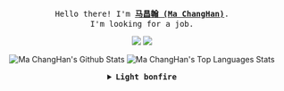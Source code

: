 <p align="center">
  <br>
  <samp>
    Hello there! I'm <b><a rel="nofollow noopener noreferrer" target="_blank" href="https://machanghan.dev">马昌翰 (Ma ChangHan)</a></b>.
    <br>I'm looking for a job.<br>
<p align="center">
<a href="https://www.linkedin.com/in/machanghan/"><img src="https://img.shields.io/badge/linkedin-%230077B5.svg?&style=for-the-badge&logo=linkedin&logoColor=white"/></a>
<a href="https://instagram.com/machanghan_"><img src="https://img.shields.io/badge/instagram-%23E4405F.svg?&style=for-the-badge&logo=instagram&logoColor=white"/></a>


</samp>

<p align="center">
<img alt="Ma ChangHan's Github Stats" src="https://github-readme-stats.jha-vineet69.vercel.app/api?username=machanghan&hide=stars&show_icons=true&hide_border=true&theme=buefy" width="400"/>
<img alt="Ma ChangHan's Top Languages Stats" src="https://github-readme-stats.vercel.app/api/top-langs/?username=machanghan&hide=smalltalk&theme=buefy&layout=compact&hide_border=true" width="400"/>

</p>


<details align="center">

<summary> <b> <samp> Light bonfire </samp></b></summary>
<samp>

<img src="https://raw.githubusercontent.com/TanZng/TanZng/master/assets/bonefire.gif" width="200"/>



<p>sponsor me</p>
<a href="https://machanghan.github.io/images/wechat.jpg" target="_blank"><img alt="wechat" src="https://img.shields.io/badge/Wechat-5fcd72.svg?logo=wechat&logoColor=white" /></a> OR <a href="https://machanghan.github.io/images/alipay.jpg" target="_blank"><img alt="alipay" src="https://img.shields.io/badge/Alipay%20-%233379f6.svg?logo=alipay&logoColor=white"></a>


    
</samp>
</details>






